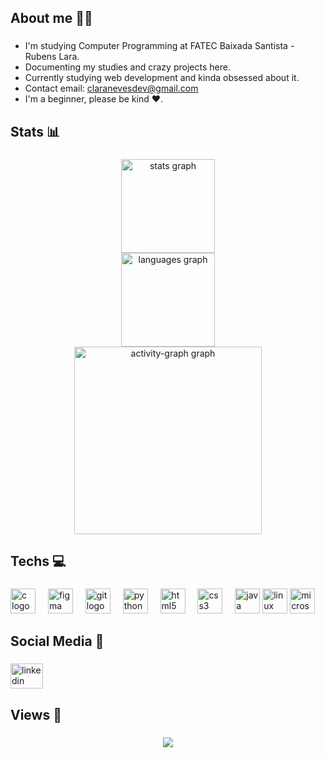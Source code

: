 <h2 align="left">About me 👩‍💻</h2>

###

* I'm studying Computer Programming at FATEC Baixada Santista - Rubens Lara. 
* Documenting my studies and crazy projects here.
* Currently studying web development and kinda obsessed about it.
* Contact email: claranevesdev@gmail.com
* I'm a beginner, please be kind ❤️.
###

<h2 align="left">Stats 📊</h2>

###

<div align="center">
  <img src="https://github-readme-stats.vercel.app/api?username=claraneves23&hide_title=false&hide_rank=false&show_icons=true&include_all_commits=true&count_private=true&disable_animations=false&theme=midnight-purple&locale=en&hide_border=false&order=1" height="150" alt="stats graph" /> <br>
  <img src="https://github-readme-stats.vercel.app/api/top-langs?username=claraneves23&locale=en&hide_title=false&layout=compact&card_width=320&langs_count=5&theme=midnight-purple&hide_border=false&order=2" height="150" alt="languages graph" /> <br>
  <img src="https://github-readme-activity-graph.vercel.app/graph?username=claraneves23&radius=16&theme=tokyo-night&area=true&order=5" height="300" alt="activity-graph graph"  />
</div>

###

###

<h2 align="left">Techs 💻</h2>

###

<div align="left">
  <img src="https://cdn.jsdelivr.net/gh/devicons/devicon/icons/c/c-original.svg" height="40" alt="c logo"  />
  <img width="12" />
  <img src="https://cdn.jsdelivr.net/gh/devicons/devicon/icons/figma/figma-original.svg" height="40" alt="figma logo"  />
  <img width="12" />
  <img src="https://cdn.jsdelivr.net/gh/devicons/devicon/icons/git/git-original.svg" height="40" alt="git logo"  />
  <img width="12" />
  <img src="https://cdn.jsdelivr.net/gh/devicons/devicon/icons/python/python-original.svg" height="40" alt="python logo"  />
  <img width="12" />
  <img src="https://cdn.jsdelivr.net/gh/devicons/devicon/icons/html5/html5-original.svg" height="40" alt="html5 logo"  />
  <img width="12" />
  <img src="https://cdn.jsdelivr.net/gh/devicons/devicon/icons/css3/css3-original.svg" height="40" alt="css3 logo"  />
  <img width="12" />
  <img src="https://cdn.jsdelivr.net/gh/devicons/devicon/icons/java/java-original.svg" height="40" alt="java logo"  />
  <img src="https://cdn.jsdelivr.net/gh/devicons/devicon/icons/linux/linux-original.svg" height="40" alt="linux logo"  />
  <img src="https://cdn.jsdelivr.net/gh/devicons/devicon/icons/microsoftsqlserver/microsoftsqlserver-plain.svg" height="40" alt="microsoftsqlserver logo"  />

###

</div>

###

<h2 align="left">Social Media 📸</h2>

###

<div align="left">
  <a href="https://www.linkedin.com/in/clara-neves-23aa832b7/" target="_blank">
    <img src="https://raw.githubusercontent.com/maurodesouza/profile-readme-generator/master/src/assets/icons/social/linkedin/default.svg" width="52" height="40" alt="linkedin logo"  />
  </a>
</div>

###

<h2 align="left">Views 👀</h2>

###

<div align="center">
  <img src="https://profile-counter.glitch.me/claraneves23/count.svg?"  />
</div>

###
